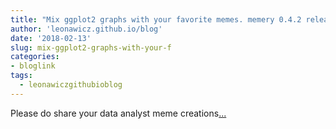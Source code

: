 ```yaml
---
title: "Mix ggplot2 graphs with your favorite memes. memery 0.4.2 released."
author: 'leonawicz.github.io/blog'
date: '2018-02-13'
slug: mix-ggplot2-graphs-with-your-f
categories:
- bloglink
tags:
  - leonawiczgithubioblog
---
```


Please do share your data analyst meme creations[... <i class="fas fa-external-link-alt"></i>](https://leonawicz.github.io/blog/post/2018-02-09-mix-ggplot2-graphs-with-your-favorite-memes-memery-0-4-2-on-cran/)


